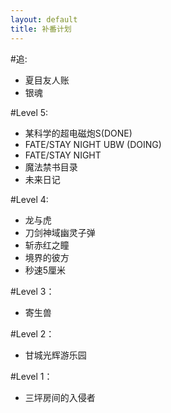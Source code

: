 ```yaml
---
layout: default
title: 补番计划
---
```

#追:

* 夏目友人账
* 银魂

#Level 5:

* 某科学的超电磁炮S(DONE)
* FATE/STAY NIGHT UBW (DOING)
* FATE/STAY NIGHT
* 魔法禁书目录
* 未来日记

#Level 4:

* 龙与虎
* 刀剑神域幽灵子弹
* 斩赤红之瞳
* 境界的彼方
* 秒速5厘米

#Level 3：

* 寄生兽

#Level 2：

* 甘城光辉游乐园

#Level 1：

* 三坪房间的入侵者
